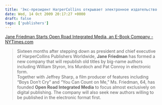 ```yaml
---
title: 'Экс-президент HarperCollins открывает электронное издательство'
date: Wed, 14 Oct 2009 20:17:27 +0000
draft: false
tags: ['publishers']
---
```


[Jane Friedman Starts Open Road Integrated Media, an E-Book Company - NYTimes.com](http://www.nytimes.com/2009/10/14/books/14fried.html?_r=1&partner=rss&emc=rss)  

> Sixteen months after stepping down as president and chief executive of HarperCollins Publishers Worldwide, **Jane Friedman** has formed a new company that will republish old titles by big-name authors including William Styron, Iris Murdoch and Pat Conroy in electronic form.  
> Together with Jeffrey Sharp, a film producer of features including “Boys Don’t Cry” and “You Can Count on Me,” Ms. Friedman, 64, has founded **Open Road Integrated Media** to focus almost exclusively on digital publishing. The company will also seek new authors willing to be published in the electronic format first.
